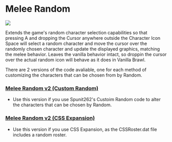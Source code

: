 # Melee Random #

![](https://media.giphy.com/media/17lr7iuDvOdAwxHV81/giphy.gif)

Extends the game's random character selection capabilities so that pressing A and dropping the Cursor anywhere outside the Character Icon Space will select a random character and move the cursor over the randomly chosen character and update the displayed graphics, matching the melee behavior. Leaves the vanilla behavior intact, so droppin the cursor over the actual random icon will behave as it does in Vanilla Brawl.

There are 2 versions of the code avaliable, one for each method of customizing the characters that can be chosen from by Random.

### [Melee Random v2 (Custom Random)](https://github.com/Sammi-Husky/Brawl-Codes/blob/master/Melee%20Random/Melee%20Random%20(Custom%20Random).txt) ###
   - Use this version if you use Spunit262's Custoim Random code to alter the characters that can be chosen by Random.
   
### [Melee Random v2 (CSS Expansion)](https://github.com/Sammi-Husky/Brawl-Codes/blob/master/Melee%20Random/Melee%20Random%20(CSS%20Expansion).txt) ###
   - Use this version if you use CSS Expansion, as the CSSRoster.dat file includes a random roster.
